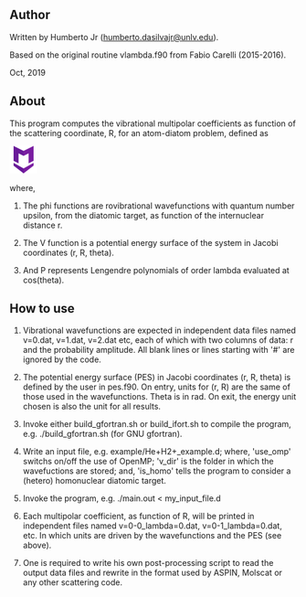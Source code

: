 Author
------

Written by Humberto Jr (humberto.dasilvajr@unlv.edu).

Based on the original routine vlambda.f90 from Fabio Carelli (2015-2016).

Oct, 2019


About
-----

This program computes the vibrational multipolar coefficients as function of the
scattering coordinate, R, for an atom-diatom problem, defined as

![alt text](https://github.com/adam-p/markdown-here/raw/master/src/common/images/icon48.png "Logo Title Text 1")

where,

1. The phi functions are rovibrational wavefunctions with quantum number upsilon,
from the diatomic target, as function of the internuclear distance r.

2. The V function is a potential energy surface of the system in Jacobi coordinates (r, R, theta).

3. And P represents Lengendre polynomials of order lambda evaluated at cos(theta).



How to use
----------

1. Vibrational wavefunctions are expected in independent data files named
v=0.dat, v=1.dat, v=2.dat etc, each of which with two columns of data: r and the
probability amplitude. All blank lines or lines starting with '#' are ignored by
the code.

2. The potential energy surface (PES) in Jacobi coordinates (r, R, theta) is
defined by the user in pes.f90. On entry, units for (r, R) are the same of those
used in the wavefunctions. Theta is in rad. On exit, the energy unit chosen is
also the unit for all results.

3. Invoke either build_gfortran.sh or build_ifort.sh to compile the program, e.g.
./build_gfortran.sh (for GNU gfortran).

4. Write an input file, e.g. example/He+H2+_example.d; where, 'use_omp' switchs
on/off the use of OpenMP; 'v_dir' is the folder in which the wavefuctions are
stored; and, 'is_homo' tells the program to consider a (hetero) homonuclear
diatomic target.

5. Invoke the program, e.g. ./main.out < my_input_file.d

6. Each multipolar coefficient, as function of R, will be printed in independent
files named v=0-0_lambda=0.dat, v=0-1_lambda=0.dat, etc. In which units are
driven by the wavefunctions and the PES (see above).

7. One is required to write his own post-processing script to read the output
data files and rewrite in the format used by ASPIN, Molscat or any other
scattering code.
